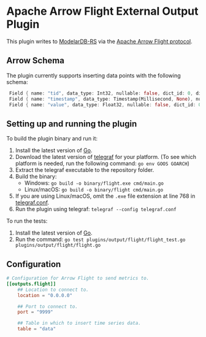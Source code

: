 # Apache Arrow Flight External Output Plugin

This plugin writes to [ModelarDB-RS](https://github.com/ModelarData/ModelarDB-RS) via the [Apache Arrow Flight protocol](https://arrow.apache.org/docs/format/Flight.html).

## Arrow Schema

The plugin currently supports inserting data points with the following schema:

```rust
 Field { name: "tid", data_type: Int32, nullable: false, dict_id: 0, dict_is_ordered: false, metadata: None }, 
 Field { name: "timestamp", data_type: Timestamp(Millisecond, None), nullable: false, dict_id: 0, dict_is_ordered: false, metadata: None }, 
 Field { name: "value", data_type: Float32, nullable: false, dict_id: 0, dict_is_ordered: false, metadata: None }
```

## Setting up and running the plugin

To build the plugin binary and run it:

1. Install the latest version of [Go](https://go.dev/doc/install).
2. Download the latest version of [telegraf](https://github.com/influxdata/telegraf/releases) for your platform. (To see which platform is needed, run the following command: `go env GOOS GOARCH`)
3. Extract the telegraf executable to the repository folder.
4. Build the binary:
    * Windows: `go build -o binary/flight.exe cmd/main.go`
    * Linux/macOS: `go build -o binary/flight cmd/main.go`
5. If you are using Linux/macOS, omit the `.exe` file extension at line 768 in [telegraf.conf](telegraf.conf).
6. Run the plugin using telegraf: `telegraf --config telegraf.conf`

To run the tests: 
1. Install the latest version of [Go](https://go.dev/doc/install).
2. Run the command: `go test plugins/output/flight/flight_test.go plugins/output/flight/flight.go`


## Configuration

```toml @sample.conf
# Configuration for Arrow Flight to send metrics to.
[[outputs.flight]]
    ## Location to connect to.
    location = "0.0.0.0"

    ## Port to connect to.
    port = "9999"

    ## Table in which to insert time series data.
    table = "data"
```
